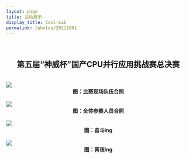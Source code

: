 ```yaml
---
layout: page
title: 活动展示
display_title: Cool-Lab
permalink: /photos/20211001
---
```

<br/>

<center><h2>第五届“神威杯”国产CPU并行应用挑战赛总决赛</h2></center>
<br/>
<img src="https://gitee.com/hpc-cool/github_pages/raw/master/imgs/cpc2021/duiwuhezhao.jpg" align="center" />
<center><strong>图：比赛现场队伍合照</strong></center>
<br/>
<img src="https://gitee.com/hpc-cool/github_pages/raw/master/imgs/cpc2021/quanbuhezhao.jpg" align="center" />
<center><strong>图：全体参赛人员合照</strong></center>
<br/>
<img src="https://gitee.com/hpc-cool/github_pages/raw/master/imgs/cpc2021/deadline.jpg" align="center" />
<center><strong>图：奋斗ing</strong></center>
<br/>
<img src="https://gitee.com/hpc-cool/github_pages/raw/master/imgs/cpc2021/shaokao.jpg" align="center" />
<center><strong>图：宵夜ing</strong></center>

<br/>
<br/>
<br/>
